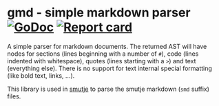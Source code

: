 # gmd - simple markdown parser [![GoDoc](https://godoc.org/github.com/gfrey/gmd?status.svg)](http://godoc.org/github.com/gfrey/gmd) [![Report card](https://goreportcard.com/badge/github.com/gfrey/gmd)](https://goreportcard.com/report/github.com/gfrey/gmd)

A simple parser for markdown documents. The returned AST will have nodes for
sections (lines beginning with a number of `#`), code (lines indented with
whitespace), quotes (lines starting with a `>`) and text (everything else).
There is no support for text internal special formatting (like bold text,
links, ...).

This library is used in [smutje](https://github.com/gfrey/smutje) to parse the
smutje markdown (`smd` suffix) files.

